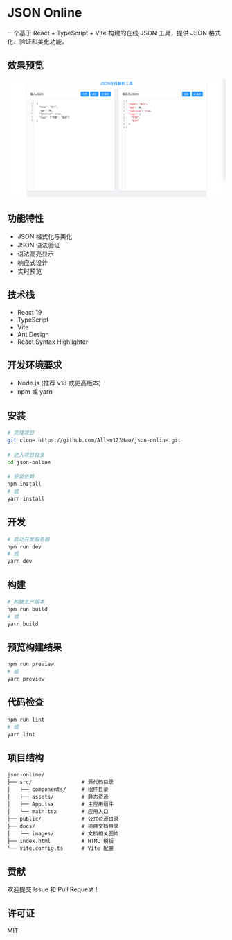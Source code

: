 # JSON Online

一个基于 React + TypeScript + Vite 构建的在线 JSON 工具，提供 JSON 格式化、验证和美化功能。

## 效果预览

![JSON Online 效果图](./docs/images/preview.png)

## 功能特性

- JSON 格式化与美化
- JSON 语法验证
- 语法高亮显示
- 响应式设计
- 实时预览

## 技术栈

- React 19
- TypeScript
- Vite
- Ant Design
- React Syntax Highlighter

## 开发环境要求

- Node.js (推荐 v18 或更高版本)
- npm 或 yarn

## 安装

```bash
# 克隆项目
git clone https://github.com/Allen123Hao/json-online.git

# 进入项目目录
cd json-online

# 安装依赖
npm install
# 或
yarn install
```

## 开发

```bash
# 启动开发服务器
npm run dev
# 或
yarn dev
```

## 构建

```bash
# 构建生产版本
npm run build
# 或
yarn build
```

## 预览构建结果

```bash
npm run preview
# 或
yarn preview
```

## 代码检查

```bash
npm run lint
# 或
yarn lint
```

## 项目结构

```
json-online/
├── src/                # 源代码目录
│   ├── components/     # 组件目录
│   ├── assets/         # 静态资源
│   ├── App.tsx         # 主应用组件
│   └── main.tsx        # 应用入口
├── public/             # 公共资源目录
├── docs/               # 项目文档目录
│   └── images/         # 文档相关图片
├── index.html          # HTML 模板
└── vite.config.ts      # Vite 配置
```

## 贡献

欢迎提交 Issue 和 Pull Request！

## 许可证

MIT
